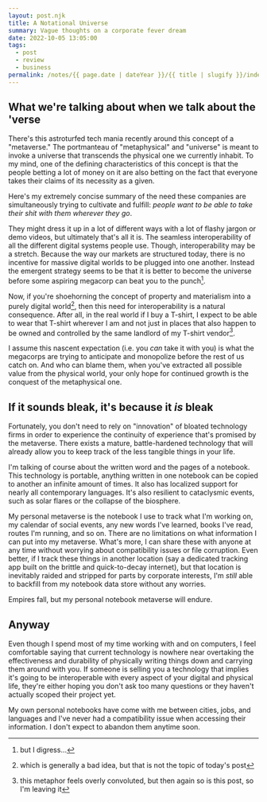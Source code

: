 ```yaml
---
layout: post.njk
title: A Notational Universe
summary: Vague thoughts on a corporate fever dream
date: 2022-10-05 13:05:00
tags:
  - post
  - review
  - business
permalink: /notes/{{ page.date | dateYear }}/{{ title | slugify }}/index.html
---
```


## What we're talking about when we talk about the 'verse

There's this astroturfed tech mania recently around this concept of a "metaverse." The portmanteau of "metaphysical" and "universe" is meant to invoke a universe that transcends the physical one we currently inhabit. To my mind, one of the defining characteristics of this concept is that the people betting a lot of money on it are also betting on the fact that everyone takes their claims of its necessity as a given.

Here's my extremely concise summary of the need these companies are simultaneously trying to cultivate and fulfill: _people want to be able to take their shit with them wherever they go_.

They might dress it up in a lot of different ways with a lot of flashy jargon or demo videos, but ultimately that's all it is. The seamless interoperability of all the different digital systems people use. Though, interoperability may be a stretch. Because the way our markets are structured today, there is no incentive for massive digital worlds to be plugged into one another. Instead the emergent strategy seems to be that it is better to become the universe before some aspiring megacorp can beat you to the punch[^1].

Now, if you're shoehorning the concept of property and materialism into a purely digital world[^2], then this need for interoperability is a natural consequence. After all, in the real world if I buy a T-shirt, I expect to be able to wear that T-shirt wherever I am and not just in places that also happen to be owned and controlled by the same landlord of my T-shirt vendor[^3].

I assume this nascent expectation (i.e. you _can_ take it with you) is what the megacorps are trying to anticipate and monopolize before the rest of us catch on. And who can blame them, when you've extracted all possible value from the physical world, your only hope for continued growth is the conquest of the metaphysical one.

## If it sounds bleak, it's because it _is_ bleak

Fortunately, you don't need to rely on "innovation" of bloated technology firms in order to experience the continuity of experience that's promised by the metaverse. There exists a mature, battle-hardened technology that will already allow you to keep track of the less tangible things in your life.

I'm talking of course about the written word and the pages of a notebook. This technology is portable, anything written in one notebook can be copied to another an infinite amount of times. It also has localized support for nearly all contemporary languages. It's also resilient to cataclysmic events, such as solar flares or the collapse of the biosphere.

My personal metaverse is the notebook I use to track what I'm working on, my calendar of social events, any new words I've learned, books I've read, routes I'm running, and so on. There are no limitations on  what information I can put into my metaverse. What's more, I can share these with anyone at any time without worrying about compatibility issues or file corruption. Even better, if I track these things in another location (say a dedicated tracking app built on the brittle and quick-to-decay internet), but that location is inevitably raided and stripped for parts by corporate interests, I'm _still_ able to backfill from my notebook data store without any worries.

Empires fall, but my personal notebook metaverse will endure.

## Anyway

Even though I spend most of my time working with and on computers, I feel comfortable saying that current technology is nowhere near overtaking the effectiveness and durability of physically writing things down and carrying them around with you. If someone is selling you a technology that implies it's going to be interoperable with every aspect of your digital and physical life, they're either hoping you don't ask too many questions or they haven't actually scoped their project yet.

My own personal notebooks have come with me between cities, jobs, and languages and I've never had a compatibility issue when accessing their information. I don't expect to abandon them anytime soon.

[^1]: but I digress...
[^2]: which is generally a bad idea, but that is not the topic of today's post
[^3]: this metaphor feels overly convoluted, but then again so is this post, so I'm leaving it
